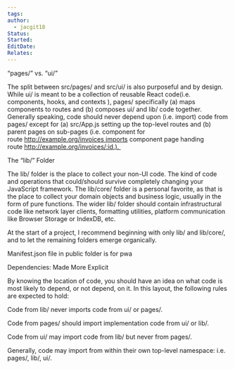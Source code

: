 ```yaml
---
tags: 
author:
  - jacgit18
Status: 
Started: 
EditDate: 
Relates:
---
```

“pages/” vs. “ui/” 

The split between src/pages/ and src/ui/ is also purposeful and by design. While ui/ is meant to be a collection of reusable React code(i.e. components, hooks, and contexts ), pages/ specifically (a) maps components to routes and (b) composes ui/ and lib/ code together. Generally speaking, code should never depend upon (i.e. import) code from pages/ except for (a) src/App.js setting up the top-level routes and (b) parent pages on sub-pages (i.e. component for route http://example.org/invoices imports component page handing route http://example.org/invoices/:id.). 



The “lib/” Folder 

The lib/ folder is the place to collect your non-UI code. The kind of code and operations that could/should survive completely changing your JavaScript framework. The lib/core/ folder is a personal favorite, as that is the place to collect your domain objects and business logic, usually in the form of pure functions. The wider lib/ folder should contain infrastructural code like network layer clients, formatting utilities, platform communication like Browser Storage or IndexDB, etc. 

At the start of a project, I recommend beginning with only lib/ and lib/core/, and to let the remaining folders emerge organically. 


Manifest.json file in public folder is for pwa


Dependencies: Made More Explicit 

By knowing the location of code, you should have an idea on what code is most likely to depend, or not depend, on it. In this layout, the following rules are expected to hold: 



Code from lib/ never imports code from ui/ or pages/. 

Code from pages/ should import implementation code from ui/ or lib/. 

Code from ui/ may import code from lib/ but never from pages/. 

Generally, code may import from within their own top-level namespace: i.e. pages/, lib/, ui/.